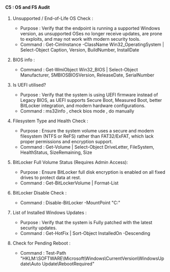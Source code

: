 #### C5 : OS and FS Audit

1. Unsupported / End-of-Life OS Check :
   - Purpose : Verify that the endpoint is running a supported Windows version, as unsupported OSes no longer receive updates, are prone to exploits, and may not work with modern security tools.
   - Command : Get-CimInstance -ClassName Win32_OperatingSystem | Select-Object Caption, Version, BuildNumber, InstallDate

2. BIOS info :
   - Command : Get-WmiObject Win32_BIOS | Select-Object Manufacturer, SMBIOSBIOSVersion, ReleaseDate, SerialNumber

3. Is UEFI utilised?
   - Purpose : Verify that the system is using UEFI firmware instead of Legacy BIOS, as UEFI supports Secure Boot, Measured Boot, better BitLocker integration, and modern hardware configurations.
   - Command : ms32info , check bios mode , do manually

4. Filesystem Type and Health Check :
   - Purpose : Ensure the system volume uses a secure and modern filesystem (NTFS or ReFS) rather than FAT32/ExFAT, which lack proper permissions and encryption support.
   - Command : Get-Volume | Select-Object DriveLetter, FileSystem, HealthStatus, SizeRemaining, Size
  
5. BitLocker Full Volume Status (Requires Admin Access):
   - Purpose : Ensure BitLocker full disk encryption is enabled on all fixed drives to protect data at rest.
   - Command : Get-BitLockerVolume | Format-List
  
6. BitLocker Disable Check :
   - Command : Disable-BitLocker -MountPoint "C:"

7. List of Installed Windows Updates :
   - Purpose : Verify that the system is Fully patched with the latest security updates.
   - Command : Get-HotFix | Sort-Object InstalledOn -Descending

8. Check for Pending Reboot :
   - Command : Test-Path "HKLM:\SOFTWARE\Microsoft\Windows\CurrentVersion\WindowsUpdate\Auto Update\RebootRequired"

